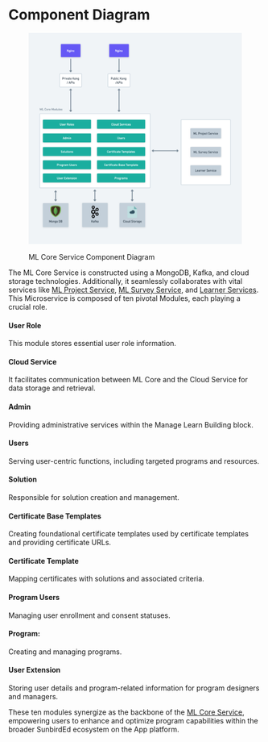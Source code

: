 # Component Diagram



<figure><img src="../../../../../.gitbook/assets/ML Core Service L0 (1).png" alt=""><figcaption><p>ML Core Service Component Diagram</p></figcaption></figure>

The ML Core Service is constructed using a MongoDB, Kafka, and cloud storage technologies. Additionally, it seamlessly collaborates with vital services like [ML Project Service](../ml-project-service.md), [ML Survey Service](../ml-survey-service.md), and [Learner Services](https://lern.sunbird.org/learn/readme). This Microservice is composed of ten pivotal Modules, each playing a crucial role.

#### User Role&#x20;

This module stores essential user role information.

#### Cloud Service

It facilitates communication between ML Core and the Cloud Service for data storage and retrieval.

#### Admin

Providing administrative services within the Manage Learn Building block.

#### Users

Serving user-centric functions, including targeted programs and resources.

#### Solution

Responsible for solution creation and management.

#### Certificate Base Templates

Creating foundational certificate templates used by certificate templates and providing certificate URLs.

#### Certificate Template

Mapping certificates with solutions and associated criteria.

#### Program Users

Managing user enrollment and consent statuses.

#### Program:

Creating and managing programs.

#### User Extension

Storing user details and program-related information for program designers and managers.

These ten modules synergize as the backbone of the [ML Core Service](../ml-core-service.md), empowering users to enhance and optimize program capabilities within the broader SunbirdEd ecosystem on the App platform.
